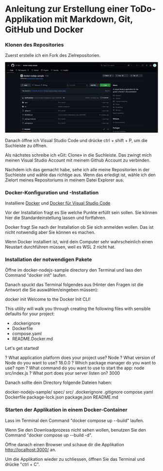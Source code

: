 # Anleitung zur Erstellung einer ToDo-Applikation mit Markdown, Git, GitHub und Docker

### Klonen des Repositories

Zuerst erstelle ich ein Fork des Zielrepositorien.

![1](img/1.png)

Danach öffne ich Visual Studio Code und drücke ctrl + shift + P, um die Suchleiste zu öffnen.

Als nächstes schreibe ich «Git: Clone» in die Suchleiste. Das zwingt mich meinen Visual Studio Account mit meinem Github Account zu verbinden.

Nachdem ich das gemacht habe, sehe ich alle meine Repositorien in der Suchleiste und wähle das richtige aus. Wenn das erledigt ist, wähle ich den Zielort meines Repositoriums in meinem Datei Explorer aus.

### Docker-Konfiguration und -Installation

Installiere [Docker](https://www.docker.com/products/docker-desktop/) und [Docker für Visual Studio Code](https://marketplace.visualstudio.com/items?itemName=ms-azuretools.vscode-docker)

Vor der Installation fragt es Sie welche Punkte erfüllt sein sollen. Sie können hier die Standardeinstellung lassen und fortfahren.

Docker fragt Sie nach der Installation ob Sie sich anmelden wollen. Das ist nicht notwendig aber Sie können es machen.

Wenn Docker installiert ist, wird dein Computer sehr wahrscheinlich einen Neustart durchführen müssen, weil es WSL 2 nicht hat.

### Installation der notwendigen Pakete

Öffne im docker-nodejs-sample directory den Terminal und lass den Command "docker init" laufen.

Danach spuckt das Terminal folgendes aus (Hinter den Fragen ist die Antwort die Sie auswählen/eingeben müssen):

docker init
Welcome to the Docker Init CLI!

This utility will walk you through creating the following files with sensible defaults for your project:

- .dockerignore
- Dockerfile
- compose.yaml
- README.Docker.md

Let's get started!

? What application platform does your project use? Node
? What version of Node do you want to use? 18.0.0
? Which package manager do you want to use? npm
? What command do you want to use to start the app: node src/index.js
? What port does your server listen on? 3000

Danach sollte dein Directory folgende Dateien haben:

docker-nodejs-sample/
 spec/
 src/
 .dockerignore
 .gitignore
 compose.yaml
 Dockerfile
 package-lock.json
 package.json
 README.md

### Starten der Applikation in einem Docker-Container

Lass im Terminal den Command "docker compose up --build" laufen.

Wenn Sie den Downloadprozess nicht sehen wollen, benutzen Sie den Command "docker compose up --build -d".

Öffne danach einen Browser und schaue dir die Applikation [http://localhost:3000/](http://localhost:3000/) an.

Um die Applikation wieder zu schliessen, öffnen Sie das Terminal und drücke "ctrl + C".
